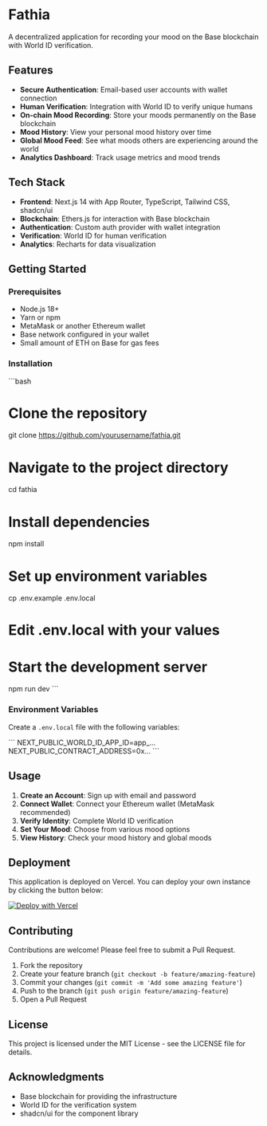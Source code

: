 # Fathia

A decentralized application for recording your mood on the Base blockchain with World ID verification.

## Features

- **Secure Authentication**: Email-based user accounts with wallet connection
- **Human Verification**: Integration with World ID to verify unique humans
- **On-chain Mood Recording**: Store your moods permanently on the Base blockchain
- **Mood History**: View your personal mood history over time
- **Global Mood Feed**: See what moods others are experiencing around the world
- **Analytics Dashboard**: Track usage metrics and mood trends

## Tech Stack

- **Frontend**: Next.js 14 with App Router, TypeScript, Tailwind CSS, shadcn/ui
- **Blockchain**: Ethers.js for interaction with Base blockchain
- **Authentication**: Custom auth provider with wallet integration
- **Verification**: World ID for human verification
- **Analytics**: Recharts for data visualization

## Getting Started

### Prerequisites

- Node.js 18+
- Yarn or npm
- MetaMask or another Ethereum wallet
- Base network configured in your wallet
- Small amount of ETH on Base for gas fees

### Installation

\`\`\`bash
# Clone the repository
git clone https://github.com/yourusername/fathia.git

# Navigate to the project directory
cd fathia

# Install dependencies
npm install

# Set up environment variables
cp .env.example .env.local
# Edit .env.local with your values

# Start the development server
npm run dev
\`\`\`

### Environment Variables

Create a `.env.local` file with the following variables:

\`\`\`
NEXT_PUBLIC_WORLD_ID_APP_ID=app_...
NEXT_PUBLIC_CONTRACT_ADDRESS=0x...
\`\`\`

## Usage

1. **Create an Account**: Sign up with email and password
2. **Connect Wallet**: Connect your Ethereum wallet (MetaMask recommended)
3. **Verify Identity**: Complete World ID verification
4. **Set Your Mood**: Choose from various mood options
5. **View History**: Check your mood history and global moods

## Deployment

This application is deployed on Vercel. You can deploy your own instance by clicking the button below:

[![Deploy with Vercel](https://vercel.com/button)](https://vercel.com/new/clone?repository-url=https://github.com/yourusername/fathia)

## Contributing

Contributions are welcome! Please feel free to submit a Pull Request.

1. Fork the repository
2. Create your feature branch (`git checkout -b feature/amazing-feature`)
3. Commit your changes (`git commit -m 'Add some amazing feature'`)
4. Push to the branch (`git push origin feature/amazing-feature`)
5. Open a Pull Request

## License

This project is licensed under the MIT License - see the LICENSE file for details.

## Acknowledgments

- Base blockchain for providing the infrastructure
- World ID for the verification system
- shadcn/ui for the component library
